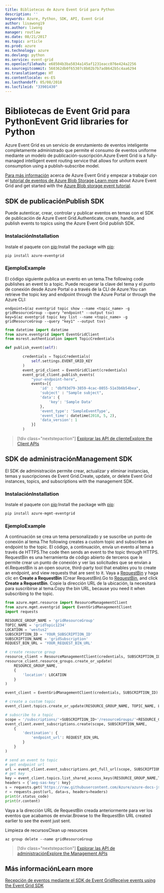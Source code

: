 ```yaml
---
title: Bibliotecas de Azure Event Grid para Python
description: ''
keywords: Azure, Python, SDK, API, Event Grid
author: lisawong19
ms.author: liwong
manager: routlaw
ms.date: 08/21/2017
ms.topic: article
ms.prod: azure
ms.technology: azure
ms.devlang: python
ms.service: event-grid
ms.openlocfilehash: e68504b3ba5834a145af1231eacc076e424a2256
ms.sourcegitcommit: 560362db0f65307c8b02b7b7ad8642b5c4aa6294
ms.translationtype: HT
ms.contentlocale: es-ES
ms.lasthandoff: 05/08/2018
ms.locfileid: "33901430"
---
```

# <a name="event-grid-libraries-for-python"></a><span data-ttu-id="76c8e-103">Bibliotecas de Event Grid para Python</span><span class="sxs-lookup"><span data-stu-id="76c8e-103">Event Grid libraries for Python</span></span>


<span data-ttu-id="76c8e-104">Azure Event Grid es un servicio de enrutamiento de eventos inteligente completamente administrado que permite el consumo de eventos uniforme mediante un modelo de publicación-suscripción.</span><span class="sxs-lookup"><span data-stu-id="76c8e-104">Azure Event Grid is a fully-managed intelligent event routing service that allows for uniform event consumption using a publish-subscribe model.</span></span>

<span data-ttu-id="76c8e-105">[Para más información](/azure/event-grid/overview) acerca de Azure Event Grid y empezar a trabajar con el [tutorial de eventos de Azure Blob Storage](/azure/storage/blobs/storage-blob-event-quickstart).</span><span class="sxs-lookup"><span data-stu-id="76c8e-105">[Learn more](/azure/event-grid/overview) about Azure Event Grid and get started with the [Azure Blob storage event tutorial](/azure/storage/blobs/storage-blob-event-quickstart).</span></span> 

## <a name="publish-sdk"></a><span data-ttu-id="76c8e-106">SDK de publicación</span><span class="sxs-lookup"><span data-stu-id="76c8e-106">Publish SDK</span></span>

<span data-ttu-id="76c8e-107">Puede autenticar, crear, controlar y publicar eventos en temas con el SDK de publicación de Azure Event Grid.</span><span class="sxs-lookup"><span data-stu-id="76c8e-107">Authenticate, create, handle, and publish events to topics using the Azure Event Grid publish SDK.</span></span>

### <a name="installation"></a><span data-ttu-id="76c8e-108">Instalación</span><span class="sxs-lookup"><span data-stu-id="76c8e-108">Installation</span></span> 

<span data-ttu-id="76c8e-109">Instale el paquete con [pip](https://pip.pypa.io/en/stable/quickstart/):</span><span class="sxs-lookup"><span data-stu-id="76c8e-109">Install the package with [pip](https://pip.pypa.io/en/stable/quickstart/):</span></span>

```bash
pip install azure-eventgrid
```

### <a name="example"></a><span data-ttu-id="76c8e-110">Ejemplo</span><span class="sxs-lookup"><span data-stu-id="76c8e-110">Example</span></span> 

<span data-ttu-id="76c8e-111">El código siguiente publica un evento en un tema.</span><span class="sxs-lookup"><span data-stu-id="76c8e-111">The following code publishes an event to a topic.</span></span> <span data-ttu-id="76c8e-112">Puede recuperar la clave del tema y el punto de conexión desde Azure Portal o a través de la CLI de Azure:</span><span class="sxs-lookup"><span data-stu-id="76c8e-112">You can retrieve the topic key and endpoint through the Azure Portal or through the Azure CLI:</span></span>

```azurecli-interactive
endpoint=$(az eventgrid topic show --name <topic_name> -g gridResourceGroup --query "endpoint" --output tsv)
key=$(az eventgrid topic key list --name <topic_name> -g gridResourceGroup --query "key1" --output tsv)
```

```python
from datetime import datetime
from azure.eventgrid import EventGridClient
from msrest.authentication import TopicCredentials

def publish_event(self):

        credentials = TopicCredentials(
            self.settings.EVENT_GRID_KEY
        )
        event_grid_client = EventGridClient(credentials)
        event_grid_client.publish_events(
            "your-endpoint-here",
            events=[{
                'id' : "dbf93d79-3859-4cac-8055-51e3b6b54bea",
                'subject' : "Sample subject",
                'data': {
                    'key': 'Sample Data'
                },
                'event_type': 'SampleEventType',
                'event_time': datetime(2018, 5, 2),
                'data_version': 1
            }]
        )
```

> [!div class="nextstepaction"]
> [<span data-ttu-id="76c8e-113">Explorar las API de cliente</span><span class="sxs-lookup"><span data-stu-id="76c8e-113">Explore the Client APIs</span></span>](/python/api/overview/azure/eventgrid/client)

## <a name="management-sdk"></a><span data-ttu-id="76c8e-114">SDK de administración</span><span class="sxs-lookup"><span data-stu-id="76c8e-114">Management SDK</span></span>

<span data-ttu-id="76c8e-115">El SDK de administración permite crear, actualizar y eliminar instancias, temas y suscripciones de Event Grid.</span><span class="sxs-lookup"><span data-stu-id="76c8e-115">Create, update, or delete Event Grid instances, topics, and subscriptions with the management SDK.</span></span>

### <a name="installation"></a><span data-ttu-id="76c8e-116">Instalación</span><span class="sxs-lookup"><span data-stu-id="76c8e-116">Installation</span></span> 

<span data-ttu-id="76c8e-117">Instale el paquete con [pip](https://pip.pypa.io/en/stable/quickstart/):</span><span class="sxs-lookup"><span data-stu-id="76c8e-117">Install the package with [pip](https://pip.pypa.io/en/stable/quickstart/):</span></span>

```bash
pip install azure-mgmt-eventgrid
```

### <a name="example"></a><span data-ttu-id="76c8e-118">Ejemplo</span><span class="sxs-lookup"><span data-stu-id="76c8e-118">Example</span></span>

<span data-ttu-id="76c8e-119">A continuación se crea un tema personalizado y se suscribe un punto de conexión al tema.</span><span class="sxs-lookup"><span data-stu-id="76c8e-119">The following creates a custom topic and subscribes an endpoint to the topic.</span></span> <span data-ttu-id="76c8e-120">El código, a continuación, envía un evento al tema a través de HTTPS.</span><span class="sxs-lookup"><span data-stu-id="76c8e-120">The code then sends an event to the topic through HTTPS.</span></span>
<span data-ttu-id="76c8e-121">RequestBin es una herramienta de código abierto de terceros que le permite crear un punto de conexión y ver las solicitudes que se envían a él.</span><span class="sxs-lookup"><span data-stu-id="76c8e-121">RequestBin is an open source, third-party tool that enables you to create an endpoint, and view requests that are sent to it.</span></span> <span data-ttu-id="76c8e-122">Vaya a [RequestBin](https://requestb.in/) y haga clic en **Create a RequestBin** (Crear RequestBin).</span><span class="sxs-lookup"><span data-stu-id="76c8e-122">Go to [RequestBin](https://requestb.in/), and click **Create a RequestBin**.</span></span> <span data-ttu-id="76c8e-123">Copie la dirección URL de la ubicación, la necesitará para suscribirse al tema.</span><span class="sxs-lookup"><span data-stu-id="76c8e-123">Copy the bin URL, because you need it when subscribing to the topic.</span></span>

```python
from azure.mgmt.resource import ResourceManagementClient
from azure.mgmt.eventgrid import EventGridManagementClient
import requests

RESOURCE_GROUP_NAME = 'gridResourceGroup'
TOPIC_NAME = 'gridTopic1234'
LOCATION = 'westus2'
SUBSCRIPTION_ID = 'YOUR_SUBSCRIPTION_ID'
SUBSCRIPTION_NAME = 'gridSubscription'
REQUEST_BIN_URL = 'YOUR_REQUEST_BIN_URL'

# create resource group
resource_client = ResourceManagementClient(credentials, SUBSCRIPTION_ID)
resource_client.resource_groups.create_or_update(
    RESOURCE_GROUP_NAME,
    {
        'location': LOCATION
    }
)

event_client = EventGridManagementClient(credentials, SUBSCRIPTION_ID)

# create a custom topic
event_client.topics.create_or_update(RESOURCE_GROUP_NAME, TOPIC_NAME, LOCATION)

# subscribe to a topic
scope = '/subscriptions/'+SUBSCRIPTION_ID+'/resourceGroups/'+RESOURCE_GROUP_NAME+'/providers/Microsoft.EventGrid/topics/'+TOPIC_NAME
event_client.event_subscriptions.create(scope, SUBSCRIPTION_NAME,
    {
        'destination': {
            'endpoint_url': REQUEST_BIN_URL
        }
    }
)

# send an event to topic
# get endpoint url
url = event_client.event_subscriptions.get_full_url(scope, SUBSCRIPTION_NAME).endpoint_url
# get key
key = event_client.topics.list_shared_access_keys(RESOURCE_GROUP_NAME,TOPIC_NAME).key1
headers = {'aeg-sas-key': key}
s = requests.get('https://raw.githubusercontent.com/Azure/azure-docs-json-samples/master/event-grid/customevent.json')
r = requests.post(url, data=s, headers=headers)
print(r.status_code)
print(r.content)
```
<span data-ttu-id="76c8e-124">Vaya a la dirección URL de RequestBin creada anteriormente para ver los eventos que acabamos de enviar.</span><span class="sxs-lookup"><span data-stu-id="76c8e-124">Browse to the RequestBin URL created earlier to see the event just sent.</span></span>

<span data-ttu-id="76c8e-125">Limpieza de recursos</span><span class="sxs-lookup"><span data-stu-id="76c8e-125">Clean up resources</span></span>
```azurecli-interactive
az group delete --name gridResourceGroup
```

> [!div class="nextstepaction"]
> [<span data-ttu-id="76c8e-126">Explorar las API de administración</span><span class="sxs-lookup"><span data-stu-id="76c8e-126">Explore the Management APIs</span></span>](/python/api/overview/azure/eventgrid/management)

## <a name="learn-more"></a><span data-ttu-id="76c8e-127">Más información</span><span class="sxs-lookup"><span data-stu-id="76c8e-127">Learn more</span></span>

[<span data-ttu-id="76c8e-128">Recepción de eventos mediante el SDK de Event Grid</span><span class="sxs-lookup"><span data-stu-id="76c8e-128">Receive events using the Event Grid SDK</span></span>](/azure/event-grid/receive-events)